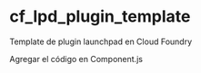 # cf_lpd_plugin_template
Template de plugin launchpad en Cloud Foundry

Agregar el código en Component.js
